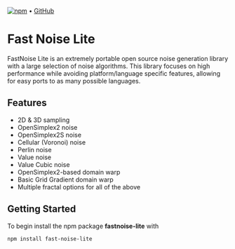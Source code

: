 [![npm](https://img.shields.io/npm/v/fast-noise-lite?logo=npm "npm")](https://www.npmjs.com/package/fast-noise-lite) • [GitHub](https://github.com/danemadsen/fast-noise-lite)

# Fast Noise Lite

FastNoise Lite is an extremely portable open source noise generation library with a large selection of noise algorithms. This library focuses on high performance while avoiding platform/language specific features, allowing for easy ports to as many possible languages.

## Features

- 2D & 3D sampling
- OpenSimplex2 noise
- OpenSimplex2S noise
- Cellular (Voronoi) noise
- Perlin noise
- Value noise
- Value Cubic noise
- OpenSimplex2-based domain warp
- Basic Grid Gradient domain warp
- Multiple fractal options for all of the above

## Getting Started

To begin install the npm package **fastnoise-lite** with

```bash
npm install fast-noise-lite
```

